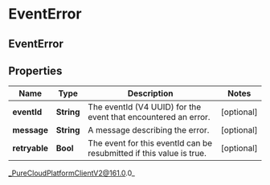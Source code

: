# EventError

## EventError

## Properties

|Name | Type | Description | Notes|
|------------ | ------------- | ------------- | -------------|
| **eventId** | **String** | The eventId (V4 UUID) for the event that encountered an error. | [optional] |
| **message** | **String** | A message describing the error. | [optional] |
| **retryable** | **Bool** | The event for this eventId can be resubmitted if this value is true. | [optional] |



_PureCloudPlatformClientV2@161.0.0_
